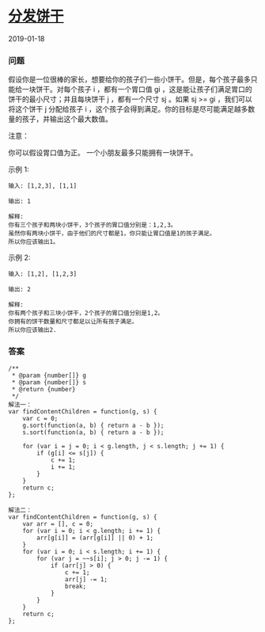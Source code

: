 # [分发饼干](https://leetcode-cn.com/problems/assign-cookies)
2019-01-18
### 问题

假设你是一位很棒的家长，想要给你的孩子们一些小饼干。但是，每个孩子最多只能给一块饼干。对每个孩子 i ，都有一个胃口值 gi ，这是能让孩子们满足胃口的饼干的最小尺寸；并且每块饼干 j ，都有一个尺寸 sj 。如果 sj >= gi ，我们可以将这个饼干 j 分配给孩子 i ，这个孩子会得到满足。你的目标是尽可能满足越多数量的孩子，并输出这个最大数值。

注意：

你可以假设胃口值为正。
一个小朋友最多只能拥有一块饼干。

示例 1:

```
输入: [1,2,3], [1,1]

输出: 1

解释:
你有三个孩子和两块小饼干，3个孩子的胃口值分别是：1,2,3。
虽然你有两块小饼干，由于他们的尺寸都是1，你只能让胃口值是1的孩子满足。
所以你应该输出1。
```
示例 2:

```
输入: [1,2], [1,2,3]

输出: 2

解释:
你有两个孩子和三块小饼干，2个孩子的胃口值分别是1,2。
你拥有的饼干数量和尺寸都足以让所有孩子满足。
所以你应该输出2.
```

### 答案

```
/**
 * @param {number[]} g
 * @param {number[]} s
 * @return {number}
 */
解法一：
var findContentChildren = function(g, s) {
    var c = 0;
    g.sort(function(a, b) { return a - b });
    s.sort(function(a, b) { return a - b });

    for (var i = j = 0; i < g.length, j < s.length; j += 1) {
        if (g[i] <= s[j]) {
            c += 1;
            i += 1;
        }
    }
    return c;
};

解法二：
var findContentChildren = function(g, s) {
    var arr = [], c = 0;
    for (var i = 0; i < g.length; i += 1) {
        arr[g[i]] = (arr[g[i]] || 0) + 1;
    }
    for (var i = 0; i < s.length; i += 1) {
        for (var j = ~~s[i]; j > 0; j -= 1) {
            if (arr[j] > 0) {
                c += 1;
                arr[j] -= 1;
                break;
            }
        }
    }
    return c;
};
```
